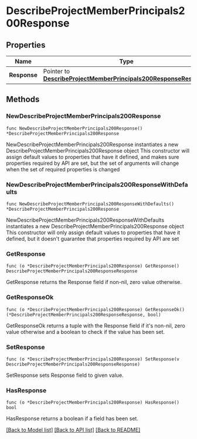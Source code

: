 # DescribeProjectMemberPrincipals200Response

## Properties

Name | Type | Description | Notes
------------ | ------------- | ------------- | -------------
**Response** | Pointer to [**DescribeProjectMemberPrincipals200ResponseResponse**](DescribeProjectMemberPrincipals200ResponseResponse.md) |  | [optional] 

## Methods

### NewDescribeProjectMemberPrincipals200Response

`func NewDescribeProjectMemberPrincipals200Response() *DescribeProjectMemberPrincipals200Response`

NewDescribeProjectMemberPrincipals200Response instantiates a new DescribeProjectMemberPrincipals200Response object
This constructor will assign default values to properties that have it defined,
and makes sure properties required by API are set, but the set of arguments
will change when the set of required properties is changed

### NewDescribeProjectMemberPrincipals200ResponseWithDefaults

`func NewDescribeProjectMemberPrincipals200ResponseWithDefaults() *DescribeProjectMemberPrincipals200Response`

NewDescribeProjectMemberPrincipals200ResponseWithDefaults instantiates a new DescribeProjectMemberPrincipals200Response object
This constructor will only assign default values to properties that have it defined,
but it doesn't guarantee that properties required by API are set

### GetResponse

`func (o *DescribeProjectMemberPrincipals200Response) GetResponse() DescribeProjectMemberPrincipals200ResponseResponse`

GetResponse returns the Response field if non-nil, zero value otherwise.

### GetResponseOk

`func (o *DescribeProjectMemberPrincipals200Response) GetResponseOk() (*DescribeProjectMemberPrincipals200ResponseResponse, bool)`

GetResponseOk returns a tuple with the Response field if it's non-nil, zero value otherwise
and a boolean to check if the value has been set.

### SetResponse

`func (o *DescribeProjectMemberPrincipals200Response) SetResponse(v DescribeProjectMemberPrincipals200ResponseResponse)`

SetResponse sets Response field to given value.

### HasResponse

`func (o *DescribeProjectMemberPrincipals200Response) HasResponse() bool`

HasResponse returns a boolean if a field has been set.


[[Back to Model list]](../README.md#documentation-for-models) [[Back to API list]](../README.md#documentation-for-api-endpoints) [[Back to README]](../README.md)


